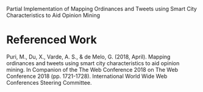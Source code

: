 Partial Implementation of Mapping Ordinances and Tweets using Smart City Characteristics to Aid Opinion Mining

# Referenced Work
Puri, M., Du, X., Varde, A. S., & de Melo, G. (2018, April). Mapping ordinances and tweets using smart city characteristics to aid opinion mining. In Companion of the The Web Conference 2018 on The Web Conference 2018 (pp. 1721-1728). International World Wide Web Conferences Steering Committee.
